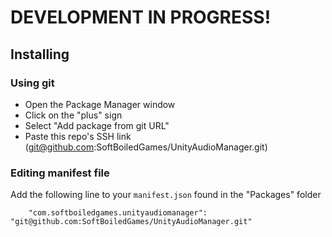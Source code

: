 # DEVELOPMENT IN PROGRESS!

## Installing

### Using git

- Open the Package Manager window
- Click on the "plus" sign
- Select "Add package from git URL"
- Paste this repo's SSH link (git@github.com:SoftBoiledGames/UnityAudioManager.git)

### Editing manifest file

Add the following line to your `manifest.json` found in the "Packages" folder

`    "com.softboiledgames.unityaudiomanager": "git@github.com:SoftBoiledGames/UnityAudioManager.git"`
